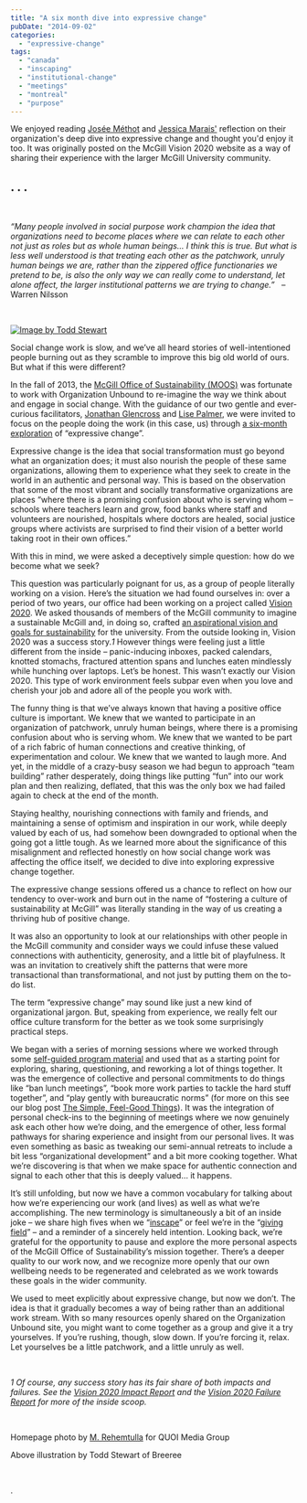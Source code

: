 ```yaml
---
title: "A six month dive into expressive change"
pubDate: "2014-09-02"
categories: 
  - "expressive-change"
tags: 
  - "canada"
  - "inscaping"
  - "institutional-change"
  - "meetings"
  - "montreal"
  - "purpose"
---
```


We enjoyed reading [Josée Méthot](https://organizationunbound.org/josee-methot/) and [Jessica Marais'](https://organizationunbound.org/jess-marais/) reflection on their organization's deep dive into expressive change and thought you'd enjoy it too. It was originally posted on the McGill Vision 2020 website as a way of sharing their experience with the larger McGill University community.

## . . .

 

_“Many people involved in social purpose work champion the idea that organizations need to become places where we can relate to each other not just as roles but as whole human beings… I think this is true. But what is less well understood is that treating each other as the patchwork, unruly human beings we are, rather than the zippered office functionaries we pretend to be, is also the only way we can really come to understand, let alone affect, the larger institutional patterns we are trying to change.”_   – Warren Nilsson

 

[![Image by Todd Stewart](https://organizationunbound.org/wp-content/uploads/2014/08/logo1-192x300.jpg)](https://organizationunbound.org/wp-content/uploads/2014/08/logo1.jpg)

Social change work is slow, and we’ve all heard stories of well-intentioned people burning out as they scramble to improve this big old world of ours. But what if this were different?

In the fall of 2013, the [McGill Office of Sustainability (MOOS)](https://www.mcgill.ca/sustainability/about) was fortunate to work with Organization Unbound to re-imagine the way we think about and engage in social change. With the guidance of our two gentle and ever-curious facilitators, [Jonathan Glencross](https://organizationunbound.org/get-in-touch-with-us/) and [Lise Palmer](http://www.sparkorganisations.com/about), we were invited to focus on the people doing the work (in this case, us) through [a six-month exploration](https://organizationunbound.org/expressive-change/wanted-two-montreal-based-learning-partners/) of “expressive change”.

Expressive change is the idea that social transformation must go beyond what an organization does; it must also nourish the people of these same organizations, allowing them to experience what they seek to create in the world in an authentic and personal way. This is based on the observation that some of the most vibrant and socially transformative organizations are places “where there is a promising confusion about who is serving whom – schools where teachers learn and grow, food banks where staff and volunteers are nourished, hospitals where doctors are healed, social justice groups where activists are surprised to find their vision of a better world taking root in their own offices.”

With this in mind, we were asked a deceptively simple question: how do we become what we seek?

This question was particularly poignant for us, as a group of people literally working on a vision. Here’s the situation we had found ourselves in: over a period of two years, our office had been working on a project called [Vision 2020](http://www.mcgill.ca/sustainability/about/vision-2020). We asked thousands of members of the McGill community to imagine a sustainable McGill and, in doing so, crafted [an aspirational vision and goals for sustainability](http://www.mcgill.ca/sustainability/sites/mcgill.ca.sustainability/files/sustainability_strategy_final2.pdf) for the university. From the outside looking in, Vision 2020 was a success story._1_ However things were feeling just a little different from the inside – panic-inducing inboxes, packed calendars, knotted stomachs, fractured attention spans and lunches eaten mindlessly while hunching over laptops. Let’s be honest. This wasn’t exactly our Vision 2020. This type of work environment feels subpar even when you love and cherish your job and adore all of the people you work with.

The funny thing is that we’ve always known that having a positive office culture is important. We knew that we wanted to participate in an organization of patchwork, unruly human beings, where there is a promising confusion about who is serving whom. We knew that we wanted to be part of a rich fabric of human connections and creative thinking, of experimentation and colour. We knew that we wanted to laugh more. And yet, in the middle of a crazy-busy season we had begun to approach “team building” rather desperately, doing things like putting “fun” into our work plan and then realizing, deflated, that this was the only box we had failed again to check at the end of the month.

Staying healthy, nourishing connections with family and friends, and maintaining a sense of optimism and inspiration in our work, while deeply valued by each of us, had somehow been downgraded to optional when the going got a little tough. As we learned more about the significance of this misalignment and reflected honestly on how social change work was affecting the office itself, we decided to dive into exploring expressive change together.

The expressive change sessions offered us a chance to reflect on how our tendency to over-work and burn out in the name of “fostering a culture of sustainability at McGill” was literally standing in the way of us creating a thriving hub of positive change.

It was also an opportunity to look at our relationships with other people in the McGill community and consider ways we could infuse these valued connections with authenticity, generosity, and a little bit of playfulness. It was an invitation to creatively shift the patterns that were more transactional than transformational, and not just by putting them on the to-do list.

The term “expressive change” may sound like just a new kind of organizational jargon. But, speaking from experience, we really felt our office culture transform for the better as we took some surprisingly practical steps.

We began with a series of morning sessions where we worked through some [self-guided program material](https://organizationunbound.org/in-practice/) and used that as a starting point for exploring, sharing, questioning, and reworking a lot of things together. It was the emergence of collective and personal commitments to do things like “ban lunch meetings”, “book more work parties to tackle the hard stuff together”, and “play gently with bureaucratic norms” (for more on this see our blog post [The Simple, Feel-Good Things](http://mcgillvision2020.com/2014/05/02/the-simple-feel-good-things/)). It was the integration of personal check-ins to the beginning of meetings where we now genuinely ask each other how we’re doing, and the emergence of other, less formal pathways for sharing experience and insight from our personal lives. It was even something as basic as tweaking our semi-annual retreats to include a bit less “organizational development” and a bit more cooking together. What we’re discovering is that when we make space for authentic connection and signal to each other that this is deeply valued… it happens.

It’s still unfolding, but now we have a common vocabulary for talking about how we’re experiencing our work (and lives) as well as what we’re accomplishing. The new terminology is simultaneously a bit of an inside joke – we share high fives when we “[inscape](https://organizationunbound.org/wp-content/uploads/2013/11/2-InscapingIntro.pdf)” or feel we’re in the “[giving field](https://organizationunbound.org/wp-content/uploads/2013/11/4-TheGivingField.pdf)” – and a reminder of a sincerely held intention. Looking back, we’re grateful for the opportunity to pause and explore the more personal aspects of the McGill Office of Sustainability’s mission together. There’s a deeper quality to our work now, and we recognize more openly that our own wellbeing needs to be regenerated and celebrated as we work towards these goals in the wider community.

We used to meet explicitly about expressive change, but now we don’t. The idea is that it gradually becomes a way of being rather than an additional work stream. With so many resources openly shared on the Organization Unbound site, you might want to come together as a group and give it a try yourselves. If you’re rushing, though, slow down. If you’re forcing it, relax. Let yourselves be a little patchwork, and a little unruly as well.

 

_1 Of course, any success story has its fair share of both impacts and failures. See the [Vision 2020 Impact Report](http://www.mcgill.ca/sustainability/sites/mcgill.ca.sustainability/files/impact_report_final.pdf) and the [Vision 2020 Failure Report](http://www.mcgill.ca/sustainability/sites/mcgill.ca.sustainability/files/failure_report_final.pdf) for more of the inside scoop._

 

Homepage photo by [M. Rehemtulla](https://www.flickr.com/photos/quoimedia/5362210929/) for QUOI Media Group

Above illustration by Todd Stewart of Breeree

 

.
